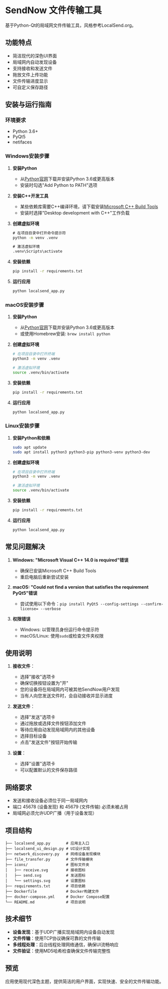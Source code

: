 # SendNow 文件传输工具

基于Python-Qt的局域网文件传输工具，风格参考LocalSend.org。

## 功能特点

- 简洁现代的深色UI界面
- 局域网内自动发现设备
- 支持接收和发送文件
- 拖放文件上传功能
- 文件传输进度显示
- 可自定义保存路径

## 安装与运行指南

### 环境要求

- Python 3.6+
- PyQt5
- netifaces

### Windows安装步骤

1. **安装Python**
   - 从[Python官网](https://www.python.org/downloads/windows/)下载并安装Python 3.6或更高版本
   - 安装时勾选"Add Python to PATH"选项

2. **安装C++开发工具**
   - 某些依赖库需要C++编译环境，请下载安装[Microsoft C++ Build Tools](https://visualstudio.microsoft.com/visual-cpp-build-tools/)
   - 安装时选择"Desktop development with C++"工作负载

3. **创建虚拟环境**
   ```cmd
   # 在项目目录中打开命令提示符
   python -m venv .venv
   
   # 激活虚拟环境
   .venv\Scripts\activate
   ```

4. **安装依赖**
   ```cmd
   pip install -r requirements.txt
   ```

5. **运行应用**
   ```cmd
   python localsend_app.py
   ```

### macOS安装步骤

1. **安装Python**
   - 从[Python官网](https://www.python.org/downloads/mac-osx/)下载并安装Python 3.6或更高版本
   - 或使用Homebrew安装: `brew install python`

2. **创建虚拟环境**
   ```bash
   # 在项目目录中打开终端
   python3 -m venv .venv
   
   # 激活虚拟环境
   source .venv/bin/activate
   ```

3. **安装依赖**
   ```bash
   pip install -r requirements.txt
   ```

4. **运行应用**
   ```bash
   python localsend_app.py
   ```

### Linux安装步骤

1. **安装Python和依赖**
   ```bash
   sudo apt update
   sudo apt install python3 python3-pip python3-venv python3-dev
   ```

2. **创建虚拟环境**
   ```bash
   # 在项目目录中打开终端
   python3 -m venv .venv
   
   # 激活虚拟环境
   source .venv/bin/activate
   ```

3. **安装依赖**
   ```bash
   pip install -r requirements.txt
   ```

4. **运行应用**
   ```bash
   python localsend_app.py
   ```

## 常见问题解决

1. **Windows: "Microsoft Visual C++ 14.0 is required"错误**
   - 确保已安装Microsoft C++ Build Tools
   - 重启电脑后重新尝试安装

2. **macOS: "Could not find a version that satisfies the requirement PyQt5"错误**
   - 尝试使用以下命令：`pip install PyQt5 --config-settings --confirm-license= --verbose`

3. **权限错误**
   - Windows: 以管理员身份运行命令提示符
   - macOS/Linux: 使用`sudo`或检查文件夹权限

## 使用说明

1. **接收文件**：
   - 选择"接收"选项卡
   - 确保切换按钮设置为"开"
   - 您的设备将在局域网内可被其他SendNow用户发现
   - 当有人向您发送文件时，会自动接收并显示进度

2. **发送文件**：
   - 选择"发送"选项卡
   - 通过拖放或选择文件按钮添加文件
   - 等待应用自动发现局域网内的其他设备
   - 选择目标设备
   - 点击"发送文件"按钮开始传输

3. **设置**：
   - 选择"设置"选项卡
   - 可以配置默认的文件保存路径

## 网络要求

- 发送和接收设备必须位于同一局域网内
- 端口 45678 (设备发现) 和 45679 (文件传输) 必须未被占用
- 局域网必须允许UDP广播（用于设备发现）

## 项目结构

```
├── localsend_app.py       # 应用主入口
├── localsend_ui_design.py # UI设计实现
├── network_discovery.py   # 网络设备发现模块
├── file_transfer.py       # 文件传输模块
├── icons/                 # 图标文件夹
│   ├── receive.svg        # 接收图标 
│   ├── send.svg           # 发送图标
│   └── settings.svg       # 设置图标
├── requirements.txt       # 项目依赖
├── Dockerfile             # Docker构建文件
├── docker-compose.yml     # Docker Compose配置
└── README.md              # 项目说明
```

## 技术细节

- **设备发现**：基于UDP广播实现局域网内设备自动发现
- **文件传输**：使用TCP协议确保可靠的文件传输
- **多线程处理**：后台线程处理网络通信，确保UI流畅响应
- **文件验证**：使用MD5哈希检查确保文件传输完整性

## 预览

应用使用现代深色主题，提供简洁的用户界面，实现快速、安全的文件传输功能。 